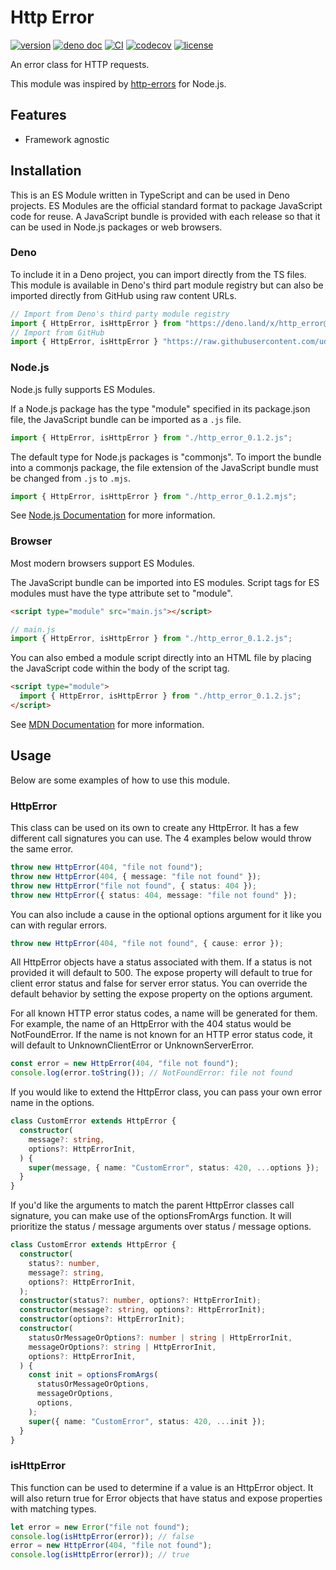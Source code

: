 # Http Error

[![version](https://img.shields.io/badge/release-0.1.2-success)](https://deno.land/x/http_error@0.1.2)
[![deno doc](https://doc.deno.land/badge.svg)](https://doc.deno.land/https/deno.land/x/http_error@0.1.2/mod.ts)
[![CI](https://github.com/udibo/http_error/workflows/CI/badge.svg)](https://github.com/udibo/http_error/actions?query=workflow%3ACI)
[![codecov](https://codecov.io/gh/udibo/http_error/branch/main/graph/badge.svg?token=8Q7TSUFWUY)](https://codecov.io/gh/udibo/http_error)
[![license](https://img.shields.io/github/license/udibo/http_error)](https://github.com/udibo/http_error/blob/master/LICENSE)

An error class for HTTP requests.

This module was inspired by
[http-errors](https://www.npmjs.com/package/http-errors) for Node.js.

## Features

- Framework agnostic

## Installation

This is an ES Module written in TypeScript and can be used in Deno projects. ES
Modules are the official standard format to package JavaScript code for reuse. A
JavaScript bundle is provided with each release so that it can be used in
Node.js packages or web browsers.

### Deno

To include it in a Deno project, you can import directly from the TS files. This
module is available in Deno's third part module registry but can also be
imported directly from GitHub using raw content URLs.

```ts
// Import from Deno's third party module registry
import { HttpError, isHttpError } from "https://deno.land/x/http_error@0.1.2/mod.ts";
// Import from GitHub
import { HttpError, isHttpError } "https://raw.githubusercontent.com/udibo/http_error/0.1.2/mod.ts";
```

### Node.js

Node.js fully supports ES Modules.

If a Node.js package has the type "module" specified in its package.json file,
the JavaScript bundle can be imported as a `.js` file.

```js
import { HttpError, isHttpError } from "./http_error_0.1.2.js";
```

The default type for Node.js packages is "commonjs". To import the bundle into a
commonjs package, the file extension of the JavaScript bundle must be changed
from `.js` to `.mjs`.

```js
import { HttpError, isHttpError } from "./http_error_0.1.2.mjs";
```

See [Node.js Documentation](https://nodejs.org/api/esm.html) for more
information.

### Browser

Most modern browsers support ES Modules.

The JavaScript bundle can be imported into ES modules. Script tags for ES
modules must have the type attribute set to "module".

```html
<script type="module" src="main.js"></script>
```

```js
// main.js
import { HttpError, isHttpError } from "./http_error_0.1.2.js";
```

You can also embed a module script directly into an HTML file by placing the
JavaScript code within the body of the script tag.

```html
<script type="module">
  import { HttpError, isHttpError } from "./http_error_0.1.2.js";
</script>
```

See
[MDN Documentation](https://developer.mozilla.org/en-US/docs/Web/JavaScript/Guide/Modules)
for more information.

## Usage

Below are some examples of how to use this module.

### HttpError

This class can be used on its own to create any HttpError. It has a few
different call signatures you can use. The 4 examples below would throw the same
error.

```ts
throw new HttpError(404, "file not found");
throw new HttpError(404, { message: "file not found" });
throw new HttpError("file not found", { status: 404 });
throw new HttpError({ status: 404, message: "file not found" });
```

You can also include a cause in the optional options argument for it like you
can with regular errors.

```ts
throw new HttpError(404, "file not found", { cause: error });
```

All HttpError objects have a status associated with them. If a status is not
provided it will default to 500. The expose property will default to true for
client error status and false for server error status. You can override the
default behavior by setting the expose property on the options argument.

For all known HTTP error status codes, a name will be generated for them. For
example, the name of an HttpError with the 404 status would be NotFoundError. If
the name is not known for an HTTP error status code, it will default to
UnknownClientError or UnknownServerError.

```ts
const error = new HttpError(404, "file not found");
console.log(error.toString()); // NotFoundError: file not found
```

If you would like to extend the HttpError class, you can pass your own error
name in the options.

```ts
class CustomError extends HttpError {
  constructor(
    message?: string,
    options?: HttpErrorInit,
  ) {
    super(message, { name: "CustomError", status: 420, ...options });
  }
}
```

If you'd like the arguments to match the parent HttpError classes call
signature, you can make use of the optionsFromArgs function. It will prioritize
the status / message arguments over status / message options.

```ts
class CustomError extends HttpError {
  constructor(
    status?: number,
    message?: string,
    options?: HttpErrorInit,
  );
  constructor(status?: number, options?: HttpErrorInit);
  constructor(message?: string, options?: HttpErrorInit);
  constructor(options?: HttpErrorInit);
  constructor(
    statusOrMessageOrOptions?: number | string | HttpErrorInit,
    messageOrOptions?: string | HttpErrorInit,
    options?: HttpErrorInit,
  ) {
    const init = optionsFromArgs(
      statusOrMessageOrOptions,
      messageOrOptions,
      options,
    );
    super({ name: "CustomError", status: 420, ...init });
  }
}
```

### isHttpError

This function can be used to determine if a value is an HttpError object. It
will also return true for Error objects that have status and expose properties
with matching types.

```ts
let error = new Error("file not found");
console.log(isHttpError(error)); // false
error = new HttpError(404, "file not found");
console.log(isHttpError(error)); // true
```
